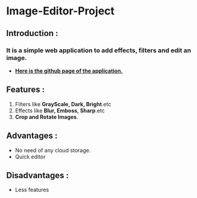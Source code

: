 # Image-Editor-Project
## Introduction :
### It is a simple web application to add effects, filters and edit an image.
- **[Here is the github page of the application.](https://dhanrajchaurasia.github.io/Image-Editor-Project/)**
## Features : 
1. Filters like **GrayScale, Dark, Bright**.etc
2. Effects like **Blur, Emboss, Sharp**.etc
3. **Crop and Rotate Images**.

## Advantages : 
- No need of any cloud storage.
- Quick editor

## Disadvantages :
- Less features

